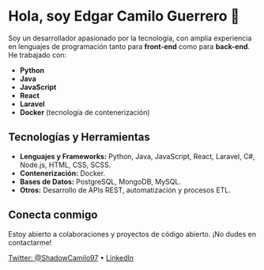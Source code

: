 # Hola, soy Edgar Camilo Guerrero 👋

Soy un desarrollador apasionado por la tecnología, con amplia experiencia en lenguajes de programación tanto para **front-end** como para **back-end**. He trabajado con:

- **Python**
- **Java**
- **JavaScript**
- **React**
- **Laravel**
- **Docker** (tecnología de contenerización)

## Tecnologías y Herramientas

- **Lenguajes y Frameworks:** Python, Java, JavaScript, React, Laravel, C#, Node.js, HTML, CSS, SCSS.
- **Contenerización:** Docker.
- **Bases de Datos:** PostgreSQL, MongoDB, MySQL.
- **Otros:** Desarrollo de APIs REST, automatización y procesos ETL.

## Conecta conmigo

Estoy abierto a colaboraciones y proyectos de código abierto. ¡No dudes en contactarme!

[Twitter: @ShadowCamilo97](https://twitter.com/ShadowCamilo97) • [LinkedIn](https://www.linkedin.com/in/edgar-guerrero9606/)


<!---
Guerrero9606/Guerrero9606 is a ✨ special ✨ repository because its `README.md` (this file) appears on your GitHub profile.
You can click the Preview link to take a look at your changes.
--->
